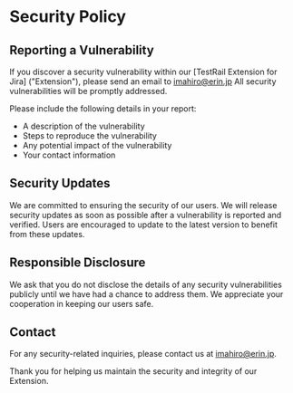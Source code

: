 # Security Policy

## Reporting a Vulnerability

If you discover a security vulnerability within our [TestRail Extension for Jira] ("Extension"), please send an email to imahiro@erin.jp All security vulnerabilities will be promptly addressed.

Please include the following details in your report:
- A description of the vulnerability
- Steps to reproduce the vulnerability
- Any potential impact of the vulnerability
- Your contact information

## Security Updates

We are committed to ensuring the security of our users. We will release security updates as soon as possible after a vulnerability is reported and verified. Users are encouraged to update to the latest version to benefit from these updates.

## Responsible Disclosure

We ask that you do not disclose the details of any security vulnerabilities publicly until we have had a chance to address them. We appreciate your cooperation in keeping our users safe.

## Contact

For any security-related inquiries, please contact us at imahiro@erin.jp.

Thank you for helping us maintain the security and integrity of our Extension.
